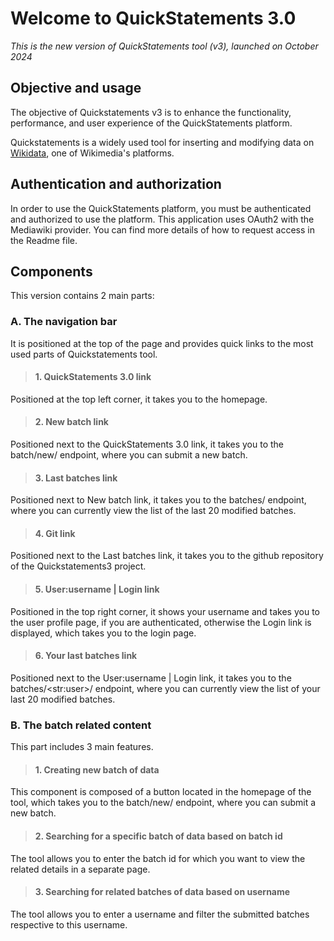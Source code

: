 # Welcome to QuickStatements 3.0

*This is the new version of QuickStatements tool (v3), launched on October 2024*

## Objective and usage

The objective of Quickstatements v3 is to enhance the functionality, performance, and user experience of the QuickStatements platform.

Quickstatements is a widely used tool for inserting and modifying data on [Wikidata](https://www.wikidata.org/wiki/Wikidata:Main_Page), one of Wikimedia's platforms.

## Authentication and authorization

In order to use the QuickStatements platform, you must be authenticated and authorized to use the platform. This application uses OAuth2 with the Mediawiki provider. You can find more details of how to request access in the Readme file.

## Components

This version contains 2 main parts:

### A. The navigation bar

It is positioned at the top of the page and provides quick links to the most used parts of Quickstatements tool.

> #### 1. QuickStatements 3.0 link
Positioned at the top left corner, it takes you to the homepage.
> #### 2. New batch link
Positioned next to the QuickStatements 3.0 link, it takes you to the batch/new/ endpoint, where you can submit a new batch.
> #### 3. Last batches link
Positioned next to New batch link, it takes you to the batches/ endpoint, where you can currently view the list of the last 20 modified batches.
> #### 4. Git link
Positioned next to the Last batches link, it takes you to the github repository of the Quickstatements3 project.
> #### 5. User:username | Login link
Positioned in the top right corner, it shows your username and takes you to the user profile page, if you are authenticated, otherwise the Login link is displayed, which takes you to the login page.
> #### 6. Your last batches link
Positioned next to the User:username | Login link, it takes you to the batches/\<str:user\>/ endpoint, where you can currently view the list of your last 20 modified batches.

### B. The batch related content

This part includes 3 main features.

> #### 1. Creating new batch of data

This component is composed of a button located in the homepage of the tool, which takes you to the batch/new/ endpoint, where you can submit a new batch.

> #### 2. Searching for a specific batch of data based on batch id

The tool allows you to enter the batch id for which you want to view the related details in a separate page.

> #### 3. Searching for related batches of data based on username

The tool allows you to enter a username and filter the submitted batches respective to this username.

